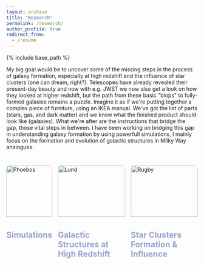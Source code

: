 ```yaml
---
layout: archive
title: "Research"
permalink: /research/
author_profile: true
redirect_from:
  - /resume
---
```

{% include base_path %}

My big goal would be to uncover some of the missing steps in the process of galaxy formation, especially at high redshift and the influence of star clusters (one can dream, right?). Telescopes have already revealed their present-day beauty and now with e.g. JWST we now also get a look on how they looked at higher redshift, but the path from these basic "blops" to fully-formed galaxies remains a puzzle. Imagine it as if we're putting together a complex piece of furniture, using an IKEA manual. We've got the list of parts (stars, gas, and dark matter) and we know what the finished product should look like (galaxies). What we're after are the instructions that bridge the gap, those vital steps in between. I have been working on bridging this gap in understanding galaxy formation by using powerfull simulations, I mainly focus on the formation and evolution of galactic structures in Milky Way analogues. 

<html lang="en">
<head>
  <meta charset="UTF-8">
  <meta name="viewport" content="width=device-width, initial-scale=1.0">
  <title>Three Topics Layout</title>
  <style>
    /* Container for the topics */
    .topics-container {
      display: flex;
      gap: 15px; /* Reduced space between the boxes */
      max-width: 1200px;
      margin: 40px auto;
      justify-content: space-between;
    }

    /* Individual topic cards */
    .topic {
      background: #ffffff;
      border-radius: 8px;
      box-shadow: 0 4px 8px rgba(0, 0, 0, 0.1);
      padding: 15px; /* Reduced padding inside the box */
      width: 300px;
      text-align: center;
    }

    /* Topic images */
    .topic img {
      width: 100%;
      height: auto;
      border-radius: 8px 8px 0 0; /* Round top corners of the image */
      margin-bottom: 5px; /* Reduced space between image and title */
    }

    /* Topic title and description */
    .topic h2 {
      font-size: 1 rem; /* Smaller font size for title */
      margin-bottom: 5px; /* Reduced space between title and description */
    }

    .topic p {
      font-size: 0.8rem; /* Smaller font size for text */
      color: #666;
    }
  </style>
</head>
<body>
  <div class="topics-container">
    <div class="topic">
      <img src="https://github.com/user-attachments/assets/c5384001-0b37-4206-8bd0-6b7b63b49f24" alt="Phoebos" />
      <h2><a href="https://fvandonkelaar.github.io/sims/"  style="text-decoration: none; color: #97a2cf;">Simulations</a></h2>
    </div>
    <div class="topic">
       <img src="https://github.com/user-attachments/assets/f7fe56f0-0d73-4a94-a351-ad3847545a96" alt="Lund" />
       <h2><a href="https://fvandonkelaar.github.io/structures/" style="text-decoration: none; color: #97a2cf;">Galactic Structures at High Redshift</a></h2>
    </div>
    <div class="topic">
      <img src="https://github.com/user-attachments/assets/bf8e09d4-d695-4932-a1d0-2518d73cd162" alt="Rugby" />
      <h2> <h2><a href="https://fvandonkelaar.github.io/clusters/"  style="text-decoration: none; color: #97a2cf;">Star Clusters Formation & Influence</a></h2></h2>
    </div>
  </div>
</body>
</html>

